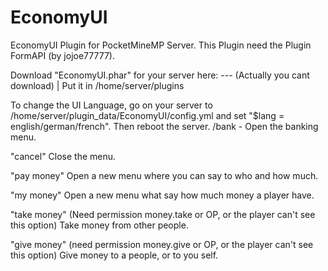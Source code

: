 # EconomyUI
EconomyUI Plugin for PocketMineMP Server. This Plugin need the Plugin FormAPI (by jojoe77777).

Download "EconomyUI.phar" for your server here: --- (Actually you cant download) | Put it in /home/server/plugins

To change the UI Language, go on your server to /home/server/plugin_data/EconomyUI/config.yml and set "$lang = english/german/french". Then reboot the server.
/bank - Open the banking menu.

"cancel" Close the menu.

"pay money" Open a new menu where you can say to who and how much.

"my money" Open a new menu what say how much money a player have.

"take money" (Need permission money.take or OP, or the player can't see this option) Take money from other people.

"give money" (need permission money.give or OP, or the player can't see this option) Give money to a people, or to you self.
